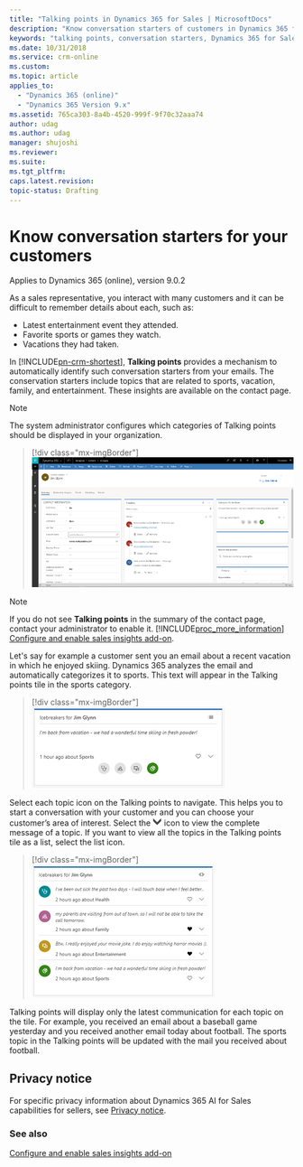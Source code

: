 ```yaml
---
title: "Talking points in Dynamics 365 for Sales | MicrosoftDocs"
description: "Know conversation starters of customers in Dynamics 365 for Sales."
keywords: "talking points, conversation starters, Dynamics 365 for Sales"
ms.date: 10/31/2018
ms.service: crm-online
ms.custom: 
ms.topic: article
applies_to:
  - "Dynamics 365 (online)"
  - "Dynamics 365 Version 9.x"
ms.assetid: 765ca303-8a4b-4520-999f-9f70c32aaa74
author: udag
ms.author: udag
manager: shujoshi
ms.reviewer: 
ms.suite: 
ms.tgt_pltfrm: 
caps.latest.revision: 
topic-status: Drafting
---
```


# Know conversation starters for your customers 

Applies to Dynamics 365 (online), version 9.0.2<br>

As a sales representative, you interact with many customers and it can be difficult to remember details about each, such as:
-  Latest entertainment event they attended.
-  Favorite sports or games they watch.
-  Vacations they had taken.

In [!INCLUDE[pn-crm-shortest](../includes/pn-crm-shortest.md)], **Talking points** provides a mechanism to automatically identify such conversation starters from your emails. The conservation starters include topics that are related to sports, vacation, family, and entertainment. These insights are available on the contact page. 

> [!NOTE]
> The system administrator configures which categories of Talking points should be displayed in your organization. 


<!--Note from editor: In the image, it looks like these talking points are in a section called Icebreakers rather than Takilng points, which could be confusing to a reader. Maybe this topic should mention the Icebreakers label.-->


> [!div class="mx-imgBorder"]
> ![Talking point](media/talkingpoints.png "Talking point")

> [!NOTE]
> If you do not see **Talking points** in the summary of the contact page, contact your administrator to enable it. [!INCLUDE[proc_more_information](../includes/proc-more-information.md)] [Configure and enable sales insights add-on](configure-enable-d365-ai-sales.md). <!--change image to change heading to Talking points-->

Let's say for example a customer sent you an email about a recent vacation in which he enjoyed skiing. Dynamics 365 analyzes the email and automatically categorizes it to sports. This text will appear in the Talking points tile in the sports category. <br>

> [!div class="mx-imgBorder"]
> ![Talking point sample](media/talkingpoints-sample.png "Talking point sample")<br> <!--change image to change heading to Talking points-->

Select each topic icon on the Talking points to navigate. This helps you to start a conversation with your customer and you can choose your customer’s area of interest. Select the ![Chevron](media/dropdown-button.png "Chevron") icon to view the complete message of a topic. If you want to view all the topics in the Talking points tile as a list, select the list icon. <br>

> [!div class="mx-imgBorder"]
> ![Talking point in list view](media/talkingpoints-listview.png "Talking point in list view")<br> <!--change image to change heading to Talking points-->

Talking points will display only the latest communication for each topic on the tile. For example, you received an email about a baseball game yesterday and you received another email today about football. The sports topic in the Talking points will be updated with the mail you received about football. 


## Privacy notice  

For specific privacy information about Dynamics 365 AI for Sales capabilities for sellers, see [Privacy notice](privacy-notice-seller.md).

### See also

[Configure and enable sales insights add-on](configure-enable-d365-ai-sales.md) <!--update with connection insights link-->